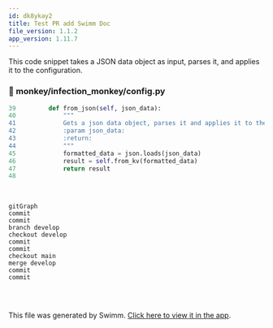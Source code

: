 ```yaml
---
id: dk8ykay2
title: Test PR add Swimm Doc
file_version: 1.1.2
app_version: 1.11.7
---
```


This code snippet takes a JSON data object as input, parses it, and applies it to the configuration.
<!-- NOTE-swimm-snippet: the lines below link your snippet to Swimm -->
### 📄 monkey/infection_monkey/config.py
```python
39         def from_json(self, json_data):
40             """
41             Gets a json data object, parses it and applies it to the configuration
42             :param json_data:
43             :return:
44             """
45             formatted_data = json.loads(json_data)
46             result = self.from_kv(formatted_data)
47             return result
48     
```

<br/>

<!--MERMAID {width:100}-->
```mermaid
gitGraph
commit
commit
branch develop
checkout develop
commit
commit
checkout main
merge develop
commit
commit


```
<!--MCONTENT {content: "gitGraph<br/>\ncommit<br/>\ncommit<br/>\nbranch develop<br/>\ncheckout develop<br/>\ncommit<br/>\ncommit<br/>\ncheckout main<br/>\nmerge develop<br/>\ncommit<br/>\ncommit<br/>\n\n<br/>"} --->

<br/>

This file was generated by Swimm. [Click here to view it in the app](https://app.swimm.io/repos/Z2l0aHViJTNBJTNBYmFja2VuZC1zd2ltbSUzQSUzQXJpY2FyZG9sb3Blemc=/docs/dk8ykay2).
